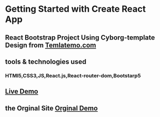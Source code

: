# Getting Started with Create React App

## React Bootstrap Project Using Cyborg-template Design from <a href="https://templatemo.com/">Temlatemo.com</a>

## tools & technologies used

### HTMl5,CSS3,JS,React.js,React-router-dom,Bootstarp5

##  <a href="https://lucky-sundae-5bebfa.netlify.app/">Live Demo</a>

## the Orginal Site <a href="https://templatemo.com/live/templatemo_579_cyborg_gaming">Orginal Demo </a>
